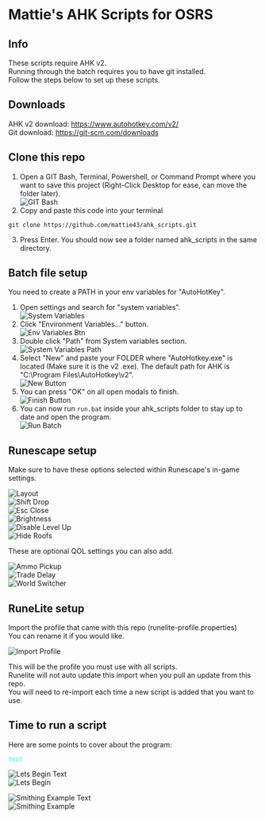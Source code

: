 # Mattie's AHK Scripts for OSRS

## Info
These scripts require AHK v2.  
Running through the batch requires you to have git installed.  
Follow the steps below to set up these scripts.

## Downloads
AHK v2 download: https://www.autohotkey.com/v2/  
Git download: https://git-scm.com/downloads

## Clone this repo
1. Open a GIT Bash, Terminal, Powershell, or Command Prompt where you want to save this project (Right-Click Desktop for ease, can move the folder later).  
![GIT Bash](./readmeimgs/git_bash.png)  
2. Copy and paste this code into your terminal  
```
git clone https://github.com/mattie43/ahk_scripts.git
```  
3. Press Enter. You should now see a folder named ahk_scripts in the same directory.

## Batch file setup
You need to create a PATH in your env variables for "AutoHotKey".

1. Open settings and search for "system variables".  
![System Variables](./readmeimgs/system_variables.png)
2. Click "Environment Variables..." button.  
![Env Variables Btn](./readmeimgs/env_variables_btn.png)
3. Double click "Path" from System variables section.  
![System Variables Path](./readmeimgs/system_variables_path.png)
4. Select "New" and paste your FOLDER where "AutoHotkey.exe" is located (Make sure it is the v2 .exe). The default path for AHK is "C:\Program Files\AutoHotkey\v2".  
![New Button](./readmeimgs/new_button.png)
5. You can press "OK" on all open modals to finish.  
![Finish Button](./readmeimgs/finish_button.png)
6. You can now run `run.bat` inside your ahk_scripts folder to stay up to date and open the program.  
![Run Batch](./readmeimgs/run_batch.png)

## Runescape setup
Make sure to have these options selected within Runescape's in-game settings.

![Layout](./readmeimgs/layout.png)  
![Shift Drop](./readmeimgs/shift_drop.png)  
![Esc Close](./readmeimgs/esc_close.png)  
![Brightness](./readmeimgs/brightness.png)  
![Disable Level Up](./readmeimgs/disable_level_up.png)  
![Hide Roofs](./readmeimgs/hide_roofs.png)

These are optional QOL settings you can also add.

![Ammo Pickup](./readmeimgs/ammo_pickup.png)  
![Trade Delay](./readmeimgs/trade_delay.png)  
![World Switcher](./readmeimgs/world_switcher.png)

## RuneLite setup
Import the profile that came with this repo (runelite-profile.properties)  
You can rename it if you would like.

![Import Profile](./readmeimgs/import_profile.png)

This will be the profile you must use with all scripts.  
Runelite will not auto update this import when you pull an update from this repo.  
You will need to re-import each time a new script is added that you want to use.

## Time to run a script
Here are some points to cover about the program:
<!-- 
1. <span style="color: #eb3434">This is how you setup the bot before starting any scripts. This is how the window, game, chat, and inventory positions are set.</span>
2. <span style="color: yellow">This is where the camera point plugin is. Many scripts will use this to get the correct camera setup.</span>
3. <span style="color: #2ad135">This is the button to load the specific camera point. "Smithing" in this example.</span>
4. <span style="color: #3467eb">This is the screen marker plugin. Some plugins may have you put a screen marker on an item in your bank if it can vary for an individual script.</span> -->

<code style="color: aqua">test</code>

![Lets Begin Text](./readmeimgs/lets_begin_text.png)  
![Lets Begin](./readmeimgs/lets_begin.png)

<!-- 1. <span style="color: #2ad135">There are two types of scripts, Basic and Advanced, seperated by tabs.</span>
2. <span style="color: #3467eb">This is the hotkey button. After you click on it, it will listen for the next keybord press (exluding Tab and Space). If you press Esc, it will reset the current hotkey. Once a hotkey is set, make sure you are focused on RuneLite, then press your hotkey to toggle starting and stopping your script.</span>
3. <span style="color: #eb3434">This is the "debug" section. When starting or stopping a script, or an error occuring, it will print out what it can for useful information.</span> -->

![Smithing Example Text](./readmeimgs/smithing_example_text.png)  
![Smithing Example](./readmeimgs/smithing_example.png)

